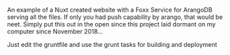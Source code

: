 An example of a Nuxt created website with a Foxx Service for ArangoDB serving all the files. If only you had push capability by arango, that would be neet. Simply put this out in the open since this project laid dormant on my computer since November 2018...

Just edit the gruntfile and use the grunt tasks for building and deployment
